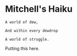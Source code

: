 # Mitchell's Haiku

```
A world of dew,

And within every dewdrop

A world of struggle. 
```
Putting this here.